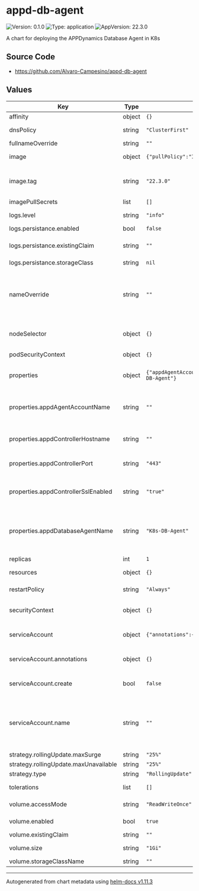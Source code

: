 # appd-db-agent

![Version: 0.1.0](https://img.shields.io/badge/Version-0.1.0-informational?style=flat-square) ![Type: application](https://img.shields.io/badge/Type-application-informational?style=flat-square) ![AppVersion: 22.3.0](https://img.shields.io/badge/AppVersion-22.3.0-informational?style=flat-square)

A chart for deploying the APPDynamics Database Agent in K8s

## Source Code

* <https://github.com/Alvaro-Campesino/appd-db-agent>

## Values

| Key | Type | Default | Description |
|-----|------|---------|-------------|
| affinity | object | `{}` | Configure affinity |
| dnsPolicy | string | `"ClusterFirst"` | Configure the dnsPolicy |
| fullnameOverride | string | `""` |  |
| image | object | `{"pullPolicy":"IfNotPresent","repository":"appdynamics/db-agent","tag":"22.3.0"}` | Configure the image |
| image.tag | string | `"22.3.0"` | Overrides the image tag whose default is the chart appVersion. |
| imagePullSecrets | list | `[]` |  |
| logs.level | string | `"info"` | Configure the log level of the agent |
| logs.persistance.enabled | bool | `false` |  |
| logs.persistance.existingClaim | string | `""` | Your logs ExistingClaim if present |
| logs.persistance.storageClass | string | `nil` |  |
| nameOverride | string | `""` | If you want to override de deployment or chart name, currently: "appdynamics-db-agent" |
| nodeSelector | object | `{}` | Configure the nodeSelector features |
| podSecurityContext | object | `{}` | Define a podSecurityContext |
| properties | object | `{"appdAgentAccountName":"","appdControllerHostname":"","appdControllerPort":"443","appdControllerSslEnabled":"true","appdDatabaseAgentName":"K8s-DB-Agent"}` | Configure the main properties for the agent |
| properties.appdAgentAccountName | string | `""` | The AppDynamices Agent Account Name used for connecting to the controller |
| properties.appdControllerHostname | string | `""` | The AppDynamices Agent Controller Hostname |
| properties.appdControllerPort | string | `"443"` | The AppDynamices Agent Controller Port |
| properties.appdControllerSslEnabled | string | `"true"` | If the AppDynamices Agent Controller is using SSL |
| properties.appdDatabaseAgentName | string | `"K8s-DB-Agent"` | The Database Agent Name to be used, it will be displayed in the controller for choosing the agent. |
| replicas | int | `1` |  |
| resources | object | `{}` | Define custom resources |
| restartPolicy | string | `"Always"` | Configure the restartPolicy |
| securityContext | object | `{}` | Define a SecurityContext for the Deployment |
| serviceAccount | object | `{"annotations":{},"create":false,"name":""}` | Configure the service account creation |
| serviceAccount.annotations | object | `{}` | Annotations to add to the service account |
| serviceAccount.create | bool | `false` | Specifies whether a service account should be created |
| serviceAccount.name | string | `""` | The name of the service account to use. If not set and create is true, a name is generated using the fullname template |
| strategy.rollingUpdate.maxSurge | string | `"25%"` |  |
| strategy.rollingUpdate.maxUnavailable | string | `"25%"` |  |
| strategy.type | string | `"RollingUpdate"` |  |
| tolerations | list | `[]` | Configure tolerations |
| volume.accessMode | string | `"ReadWriteOnce"` | Configure a volume accessMode |
| volume.enabled | bool | `true` | Configure a volume for logs persistance |
| volume.existingClaim | string | `""` |  |
| volume.size | string | `"1Gi"` | Define the voluem size |
| volume.storageClassName | string | `""` |  |

----------------------------------------------
Autogenerated from chart metadata using [helm-docs v1.11.3](https://github.com/norwoodj/helm-docs/releases/v1.11.3)
